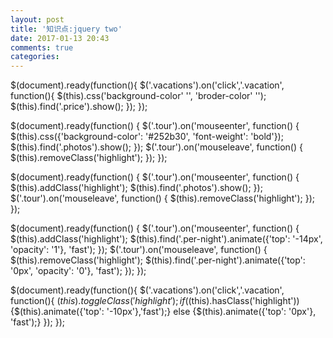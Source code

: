 ```yaml
---
layout: post
title: '知识点:jquery two'
date: 2017-01-13 20:43
comments: true
categories: 
---
```

$(document).ready(function(){
   $('.vacations').on('click','.vacation', function(){
     $(this).css('background-color' '', 'broder-color' '');
     $(this).find('.price').show();
   });
});




$(document).ready(function() {
  $('.tour').on('mouseenter', function() {
    $(this).css({'background-color': '#252b30', 'font-weight': 'bold'});
    $(this).find('.photos').show();
  });
  $('.tour').on('mouseleave', function() {
    $(this).removeClass('highlight');
  });
});


$(document).ready(function() {
  $('.tour').on('mouseenter', function() {
    $(this).addClass('highlight');
    $(this).find('.photos').show();
  });
  $('.tour').on('mouseleave', function() {
    $(this).removeClass('highlight');
  });
});




$(document).ready(function() {
  $('.tour').on('mouseenter', function() {
    $(this).addClass('highlight');
    $(this).find('.per-night').animate({'top': '-14px', 'opacity': '1'}, 'fast');
  });
  $('.tour').on('mouseleave', function() {
    $(this).removeClass('highlight');
    $(this).find('.per-night').animate({'top': '0px', 'opacity': '0'}, 'fast');
  });
});


$(document).ready(function(){
  $('.vacations').on('click','.vacation', function(){
    $(this).toggleClass('highlight');
    if($(this).hasClass('highlight'))
    {$(this).animate({'top': '-10px'},'fast');}
    else
    {$(this).animate({'top': '0px'}, 'fast');}
  });
});